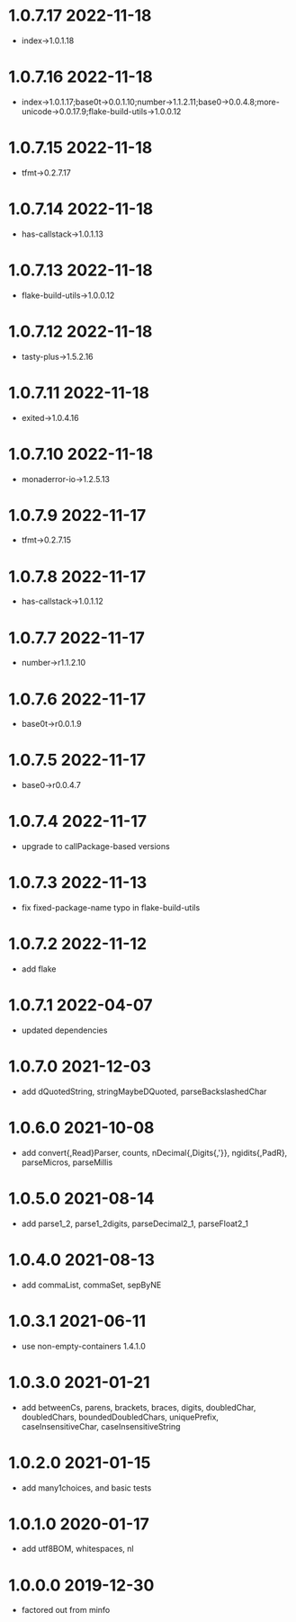 1.0.7.17 2022-11-18
===================
- index->1.0.1.18

1.0.7.16 2022-11-18
===================
- index->1.0.1.17;base0t->0.0.1.10;number->1.1.2.11;base0->0.0.4.8;more-unicode->0.0.17.9;flake-build-utils->1.0.0.12

1.0.7.15 2022-11-18
===================
- tfmt->0.2.7.17

1.0.7.14 2022-11-18
===================
- has-callstack->1.0.1.13

1.0.7.13 2022-11-18
===================
- flake-build-utils->1.0.0.12

1.0.7.12 2022-11-18
===================
- tasty-plus->1.5.2.16

1.0.7.11 2022-11-18
===================
- exited->1.0.4.16

1.0.7.10 2022-11-18
===================
- monaderror-io->1.2.5.13

1.0.7.9 2022-11-17
==================
- tfmt->0.2.7.15

1.0.7.8 2022-11-17
==================
- has-callstack->1.0.1.12

1.0.7.7 2022-11-17
==================
- number->r1.1.2.10

1.0.7.6 2022-11-17
==================
- base0t->r0.0.1.9

1.0.7.5 2022-11-17
==================
- base0->r0.0.4.7

1.0.7.4 2022-11-17
==================
- upgrade to callPackage-based versions

1.0.7.3 2022-11-13
==================
- fix fixed-package-name typo in flake-build-utils

1.0.7.2 2022-11-12
==================
- add flake

1.0.7.1 2022-04-07
==================
- updated dependencies

1.0.7.0 2021-12-03
==================
- add dQuotedString, stringMaybeDQuoted, parseBackslashedChar

1.0.6.0 2021-10-08
==================

- add convert{,Read}Parser, counts, nDecimal{,Digits{,'}}, ngidits{,PadR},
  parseMicros, parseMillis

1.0.5.0 2021-08-14
==================
- add parse1_2, parse1_2digits, parseDecimal2_1, parseFloat2_1

1.0.4.0 2021-08-13
==================
- add commaList, commaSet, sepByNE

1.0.3.1 2021-06-11
==================
- use non-empty-containers 1.4.1.0

1.0.3.0 2021-01-21
==================
- add betweenCs, parens, brackets, braces, digits, doubledChar, doubledChars,
      boundedDoubledChars, uniquePrefix, caseInsensitiveChar,
      caseInsensitiveString

1.0.2.0 2021-01-15
==================
- add many1choices, and basic tests

1.0.1.0 2020-01-17
==================
- add utf8BOM, whitespaces, nl

1.0.0.0 2019-12-30
==================
- factored out from minfo

